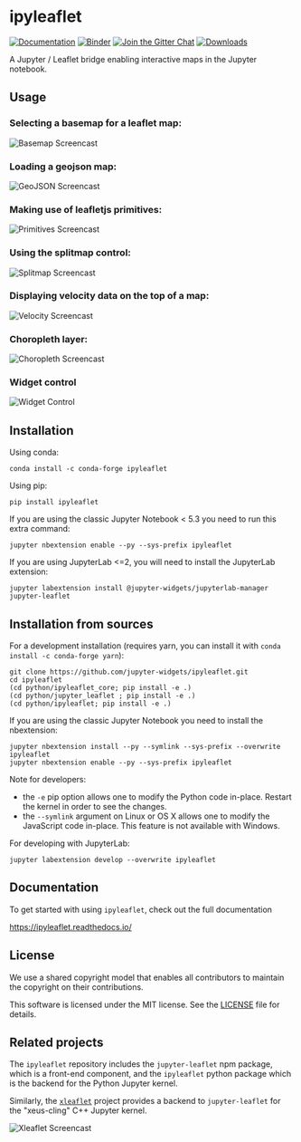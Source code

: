 # ipyleaflet

[![Documentation](http://readthedocs.org/projects/ipyleaflet/badge/?version=latest)](https://ipyleaflet.readthedocs.io/en/latest/?badge=latest)
[![Binder](https://mybinder.org/badge_logo.svg)](https://mybinder.org/v2/gh/jupyter-widgets/ipyleaflet/stable?urlpath=lab%2Ftree%2Fexamples)
[![Join the Gitter Chat](https://badges.gitter.im/Join%20Chat.svg)](https://gitter.im/jupyter-widgets/Lobby?utm_source=badge&utm_medium=badge&utm_campaign=pr-badge&utm_content=badge)
[![Downloads](https://pepy.tech/badge/ipyleaflet/month)](https://pepy.tech/project/ipyleaflet/month)

A Jupyter / Leaflet bridge enabling interactive maps in the Jupyter notebook.

## Usage

### Selecting a basemap for a leaflet map:

![Basemap Screencast](basemap.gif)

### Loading a geojson map:

![GeoJSON Screencast](geojson.gif)

### Making use of leafletjs primitives:

![Primitives Screencast](primitives.gif)

### Using the splitmap control:

![Splitmap Screencast](splitmap.gif)

### Displaying velocity data on the top of a map:

![Velocity Screencast](velocity.gif)

### Choropleth layer:

![Choropleth Screencast](choropleth.gif)

### Widget control

![Widget Control](widget_control.gif)

## Installation

Using conda:

```
conda install -c conda-forge ipyleaflet
```

Using pip:

```
pip install ipyleaflet
```

If you are using the classic Jupyter Notebook < 5.3 you need to run this extra command:

```
jupyter nbextension enable --py --sys-prefix ipyleaflet
```

If you are using JupyterLab <=2, you will need to install the JupyterLab extension:

```
jupyter labextension install @jupyter-widgets/jupyterlab-manager jupyter-leaflet
```

## Installation from sources

For a development installation (requires yarn, you can install it with `conda install -c conda-forge yarn`):

```
git clone https://github.com/jupyter-widgets/ipyleaflet.git
cd ipyleaflet
(cd python/ipyleaflet_core; pip install -e .)
(cd python/jupyter_leaflet ; pip install -e .)
(cd python/ipyleaflet; pip install -e .)
```

If you are using the classic Jupyter Notebook you need to install the nbextension:

```
jupyter nbextension install --py --symlink --sys-prefix --overwrite ipyleaflet
jupyter nbextension enable --py --sys-prefix ipyleaflet
```

Note for developers:

- the ``-e`` pip option allows one to modify the Python code in-place. Restart the kernel in order to see the changes.
- the ``--symlink`` argument on Linux or OS X allows one to modify the JavaScript code in-place. This feature is not available with Windows.

For developing with JupyterLab:

```
jupyter labextension develop --overwrite ipyleaflet
```

## Documentation

To get started with using `ipyleaflet`, check out the full documentation

https://ipyleaflet.readthedocs.io/

## License

We use a shared copyright model that enables all contributors to maintain the
copyright on their contributions.

This software is licensed under the MIT license. See the [LICENSE](LICENSE) file for details.

## Related projects

The `ipyleaflet` repository includes the `jupyter-leaflet` npm package, which
is a front-end component, and the `ipyleaflet` python package which is the
backend for the Python Jupyter kernel.

Similarly, the [`xleaflet`](https://github.com/jupyter-xeus/xleaflet/) project
provides a backend to `jupyter-leaflet` for the "xeus-cling" C++ Jupyter
kernel.

![Xleaflet Screencast](xleaflet.gif)
